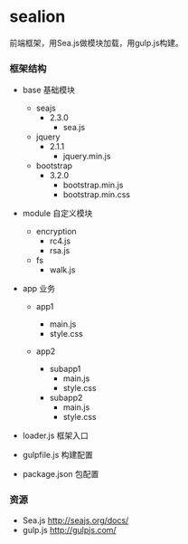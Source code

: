 # sealion

前端框架，用Sea.js做模块加载，用gulp.js构建。

### 框架结构

+ base 基础模块
  - seajs
    - 2.3.0
      - sea.js
  - jquery
    - 2.1.1
      - jquery.min.js
  - bootstrap
    - 3.2.0
      - bootstrap.min.js
      - bootstrap.min.css

+ module 自定义模块
  - encryption
    - rc4.js
    - rsa.js
  - fs
    - walk.js

+ app 业务

  - app1
  	- main.js
  	- style.css
  
  - app2
    - subapp1
      - main.js
      - style.css
    - subapp2
      - main.js
      - style.css
    
- loader.js 框架入口

- gulpfile.js 构建配置

- package.json 包配置

### 资源
- Sea.js  http://seajs.org/docs/
- gulp.js  http://gulpjs.com/
